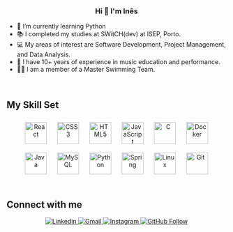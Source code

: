 ### <div align="center">Hi 👋 I'm Inês</div>  
  

- 🔭 I’m currently learning Python  
- 📚 I completed my studies at SWitCH(dev) at ISEP, Porto.  
- 💻 My areas of interest are Software Development, Project Management, and Data Analysis.  
- 🎵 I have 10+ years of experience in music education and performance.  
- 🏊‍♀️ I am a member of a Master Swimming Team.  
  
<br/>  

## My Skill Set  
<div align="center">  
<a href="https://reactjs.org/" target="_blank"><img style="margin: 10px" src="https://profilinator.rishav.dev/skills-assets/react-original-wordmark.svg" alt="React" height="50" /></a>  
<a href="https://www.w3schools.com/css/" target="_blank"><img style="margin: 10px" src="https://profilinator.rishav.dev/skills-assets/css3-original-wordmark.svg" alt="CSS3" height="50" /></a>  
<a href="https://en.wikipedia.org/wiki/HTML5" target="_blank"><img style="margin: 10px" src="https://profilinator.rishav.dev/skills-assets/html5-original-wordmark.svg" alt="HTML5" height="50" /></a>  
<a href="https://www.javascript.com/" target="_blank"><img style="margin: 10px" src="https://profilinator.rishav.dev/skills-assets/javascript-original.svg" alt="JavaScript" height="50" /></a>  
<a href="https://www.cprogramming.com/" target="_blank"><img style="margin: 10px" src="https://profilinator.rishav.dev/skills-assets/c-original.svg" alt="C" height="50" /></a>  
<a href="https://www.docker.com/" target="_blank"><img style="margin: 10px" src="https://profilinator.rishav.dev/skills-assets/docker-original-wordmark.svg" alt="Docker" height="50" /></a>  
<a href="https://www.java.com/" target="_blank"><img style="margin: 10px" src="https://profilinator.rishav.dev/skills-assets/java-original-wordmark.svg" alt="Java" height="50" /></a>  
<a href="https://www.mysql.com/" target="_blank"><img style="margin: 10px" src="https://profilinator.rishav.dev/skills-assets/mysql-original-wordmark.svg" alt="MySQL" height="50" /></a>  
<a href="https://www.python.org/" target="_blank"><img style="margin: 10px" src="https://profilinator.rishav.dev/skills-assets/python-original.svg" alt="Python" height="50" /></a>  
<a href="https://docs.spring.io/spring-framework/docs/3.0.x/reference/expressions.html#:~:text=The%20Spring%20Expression%20Language%20(SpEL,and%20basic%20string%20templating%20functionality." target="_blank"><img style="margin: 10px" src="https://profilinator.rishav.dev/skills-assets/springio-icon.svg" alt="Spring" height="50" /></a>  
<a href="https://www.linux.org/" target="_blank"><img style="margin: 10px" src="https://profilinator.rishav.dev/skills-assets/linux-original.svg" alt="Linux" height="50" /></a>  
<a href="https://github.com/" target="_blank"><img style="margin: 10px" src="https://profilinator.rishav.dev/skills-assets/git-scm-icon.svg" alt="Git" height="50" /></a>  
</div>  

<br/>  

## Connect with me  
<div align="center">
  <a href="https://www.linkedin.com/in/ines-s-lemos/" target="_blank">
    <img src="https://img.shields.io/badge/-LinkedIn-blue?style=flat&logo=Linkedin&logoColor=white" alt="Linkedin" style="margin-bottom: 5px;">
  </a>
    <a href="mailto:ines.sousalemos@gmail.com" target="_blank">
    <img src="https://img.shields.io/badge/-Gmail-c14438?style=flat&logo=Gmail&logoColor=white" alt="Gmail" style="margin-bottom: 5px;">
  </a>
  <a href="https://www.instagram.com/inessousalemos" target="_blank">
    <img src="https://img.shields.io/badge/-Instagram-purple?logo=instagram&logoColor=white" alt="Instagram" style="margin-bottom: 5px;">
  </a>
  <a href="https://github.com/vapreace" target="_blank">
    <img src="https://img.shields.io/github/followers/vapreace?label=Follow&style=social" alt="GitHub Follow" style="margin-bottom: 5px;">
  </a>
</div>



  
